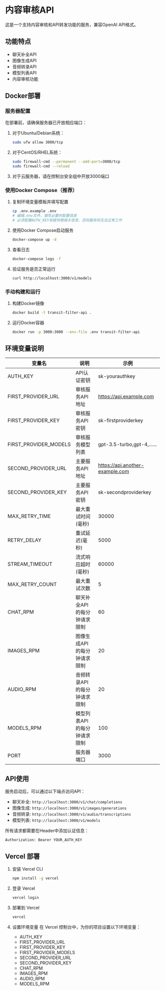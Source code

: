 # 内容审核API

这是一个支持内容审核和API转发功能的服务，兼容OpenAI API格式。

## 功能特点

- 聊天补全API
- 图像生成API
- 音频转录API
- 模型列表API
- 内容审核功能

## Docker部署

### 服务器配置

在部署前，请确保服务器已开放相应端口：

1. 对于Ubuntu/Debian系统：
   ```bash
   sudo ufw allow 3000/tcp
   ```

2. 对于CentOS/RHEL系统：
   ```bash
   sudo firewall-cmd --permanent --add-port=3000/tcp
   sudo firewall-cmd --reload
   ```

3. 对于云服务器，请在控制台安全组中开放3000端口

### 使用Docker Compose（推荐）

1. 复制环境变量模板并填写配置
   ```bash
   cp .env.example .env
   # 编辑.env文件，填写必要的配置信息
   # 必须配置AUTH_KEY和提供商相关信息，否则服务将无法正常工作
   ```

2. 使用Docker Compose启动服务
   ```bash
   docker-compose up -d
   ```

3. 查看日志
   ```bash
   docker-compose logs -f
   ```

4. 验证服务是否正常运行
   ```bash
   curl http://localhost:3000/v1/models
   ```

### 手动构建和运行

1. 构建Docker镜像
   ```bash
   docker build -t transit-filter-api .
   ```

2. 运行Docker容器
   ```bash
   docker run -p 3000:3000 --env-file .env transit-filter-api
   ```

## 环境变量说明

| 变量名 | 说明 | 示例 |
|--------|------|------|
| AUTH_KEY | API认证密钥 | sk-yourauthkey |
| FIRST_PROVIDER_URL | 审核服务API地址 | https://api.example.com |
| FIRST_PROVIDER_KEY | 审核服务API密钥 | sk-firstproviderkey |
| FIRST_PROVIDER_MODELS | 审核服务模型列表 | gpt-3.5-turbo,gpt-4,...... |
| SECOND_PROVIDER_URL | 主要服务API地址 | https://api.another-example.com |
| SECOND_PROVIDER_KEY | 主要服务API密钥 | sk-secondproviderkey |
| MAX_RETRY_TIME | 最大重试时间(毫秒) | 30000 |
| RETRY_DELAY | 重试延迟(毫秒) | 5000 |
| STREAM_TIMEOUT | 流式响应超时(毫秒) | 60000 |
| MAX_RETRY_COUNT | 最大重试次数 | 5 |
| CHAT_RPM | 聊天补全API的每分钟请求限制 | 60 |
| IMAGES_RPM | 图像生成API的每分钟请求限制 | 20 |
| AUDIO_RPM | 音频转录API的每分钟请求限制 | 20 |
| MODELS_RPM | 模型列表API的每分钟请求限制 | 100 |
| PORT | 服务器端口 | 3000 |

## API使用

服务启动后，可以通过以下端点访问API：

- 聊天补全: `http://localhost:3000/v1/chat/completions`
- 图像生成: `http://localhost:3000/v1/images/generations`
- 音频转录: `http://localhost:3000/v1/audio/transcriptions`
- 模型列表: `http://localhost:3000/v1/models`

所有请求都需要在Header中添加认证信息：
```
Authorization: Bearer YOUR_AUTH_KEY
```

## Vercel 部署

1. 安装 Vercel CLI
   ```bash
   npm install -g vercel
   ```

2. 登录 Vercel
   ```bash
   vercel login
   ```

3. 部署到 Vercel
   ```bash
   vercel
   ```

4. 设置环境变量
   在 Vercel 控制台中，为你的项目设置以下环境变量：
   - AUTH_KEY
   - FIRST_PROVIDER_URL
   - FIRST_PROVIDER_KEY
   - FIRST_PROVIDER_MODELS
   - SECOND_PROVIDER_URL
   - SECOND_PROVIDER_KEY
   - CHAT_RPM
   - IMAGES_RPM
   - AUDIO_RPM
   - MODELS_RPM
